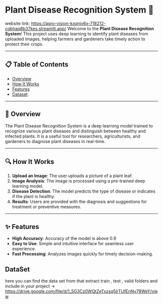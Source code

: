 # Plant Disease Recognition System 🌱
website link: https://agro-vision-kxqnjv6x-718212-cgbhaq8b37kes.streamlit.app/
Welcome to the **Plant Disease Recognition System**! This project uses deep learning to identify plant diseases from uploaded images, helping farmers and gardeners take timely action to protect their crops.

---

## 📋 Table of Contents
- [Overview](#-overview)
- [How It Works](#-how-it-works)
- [Features](#-features)
- [Dataset](#-dataset)

---

## 🌿 Overview
The Plant Disease Recognition System is a deep learning model trained to recognize various plant diseases and distinguish between healthy and infected plants. It is a useful tool for researchers, agriculturists, and gardeners to diagnose plant diseases in real-time.

---

## 🔍 How It Works
1. **Upload an Image**: The user uploads a picture of a plant leaf.
2. **Image Analysis**: The image is processed using a pre-trained deep learning model.
3. **Disease Detection**: The model predicts the type of disease or indicates if the plant is healthy.
4. **Results**: Users are provided with the diagnosis and suggestions for treatment or preventive measures.

---

## ✨ Features
- **High Accuracy**: Accuracy of the model is above 0.9
- **Easy to Use**: Simple and intuitive interface for seamless user experience.
- **Fast Processing**: Analyzes images quickly for timely decision-making.

## DataSet

here you can find the data set from that extract train , test , valid folders and include in your project -> https://drive.google.com/file/d/1_5G3Cz0WQtZeTxzsq5lrTUfEnNy78WeY/view
